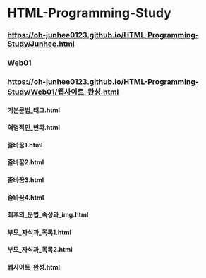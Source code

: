 # HTML-Programming-Study

### https://oh-junhee0123.github.io/HTML-Programming-Study/Junhee.html

### Web01
### https://oh-junhee0123.github.io/HTML-Programming-Study/Web01/웹사이트_완성.html
#### 기본문법_태그.html
#### 혁명적인_변화.html
#### 줄바꿈1.html
#### 줄바꿈2.html
#### 줄바꿈3.html
#### 줄바꿈4.html
#### 최후의_문법_속성과_img.html
#### 부모_자식과_목록1.html
#### 부모_자식과_목록2.html
#### 웹사이트_완성.html
